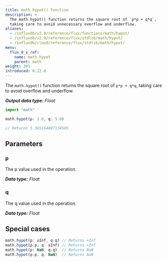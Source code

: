 ```yaml
---
title: math.hypot() function
description: >
  The math.hypot() function returns the square root of `p*p + q*q`,
  taking care to avoid unnecessary overflow and underflow.
aliases:
  - /influxdb/v2.0/reference/flux/functions/math/hypot/
  - /influxdb/v2.0/reference/flux/stdlib/math/hypot/
  - /influxdb/cloud/reference/flux/stdlib/math/hypot/
menu:
  flux_0_x_ref:
    name: math.hypot
    parent: math
weight: 301
introduced: 0.22.0
---
```


The `math.hypot()` function returns the square root  of `p*p + q*q`,
taking care to avoid overflow and underflow.

_**Output data type:** Float_

```js
import "math"

math.hypot(p: 2.0, q: 5.0)

// Returns 5.385164807134505
```

## Parameters

### p
The p value used in the operation.

_**Data type:** Float_

### q
The q value used in the operation.

_**Data type:** Float_

## Special cases
```js
math.hypot(p: ±Inf, q:q) // Returns +Inf
math.hypot(p:p, q: ±Inf) // Returns +Inf
math.hypot(p: NaN, q:q)  // Returns NaN
math.hypot(p:p, q: NaN)  // Returns NaN
```
